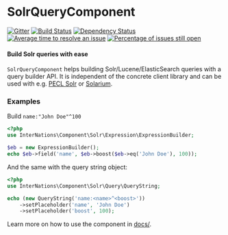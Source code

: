 # SolrQueryComponent

[![Gitter](https://badges.gitter.im/Join%20Chat.svg)](https://gitter.im/InterNations/SolrQueryComponent?utm_source=badge&utm_medium=badge&utm_campaign=pr-badge&utm_content=badge)
[![Build Status](https://travis-ci.org/InterNations/SolrQueryComponent.svg)](https://travis-ci.org/InterNations/SolrQueryComponent) [![Dependency Status](https://www.versioneye.com/user/projects/5347af01fe0d0720b50000b1/badge.png)](https://www.versioneye.com/user/projects/5347af01fe0d0720b50000b1) [![Average time to resolve an issue](http://isitmaintained.com/badge/resolution/InterNations/SolrQueryComponent.svg)](http://isitmaintained.com/project/InterNations/SolrQueryComponent "Average time to resolve an issue") [![Percentage of issues still open](http://isitmaintained.com/badge/open/InterNations/SolrQueryComponent.svg)](http://isitmaintained.com/project/InterNations/SolrQueryComponent "Percentage of issues still open")
#### Build Solr queries with ease

`SolrQueryComponent` helps building Solr/Lucene/ElasticSearch queries with a query builder API. It is independent of
the concrete client library and can be used with e.g. [PECL Solr](http://pecl.php.net/package/solr) or
[Solarium](http://www.solarium-project.org/).

### Examples

Build `name:"John Doe"^100`

```php
<?php
use InterNations\Component\Solr\Expression\ExpressionBuilder;

$eb = new ExpressionBuilder();
echo $eb->field('name', $eb->boost($eb->eq('John Doe'), 100));
```

And the same with the query string object:

```php
<?php
use InterNations\Component\Solr\Query\QueryString;

echo (new QueryString('name:<name>^<boost>'))
    ->setPlaceholder('name', 'John Doe')
    ->setPlaceholder('boost', 100);
```

Learn more on how to use the component in [docs/](docs).
